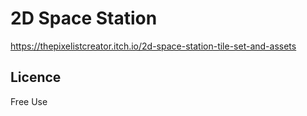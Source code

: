 # 2D Space Station

https://thepixelistcreator.itch.io/2d-space-station-tile-set-and-assets

## Licence

Free Use
